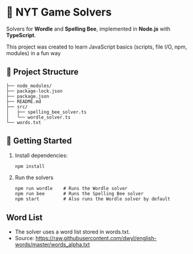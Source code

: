 # 🧩 NYT Game Solvers
Solvers for **Wordle** and **Spelling Bee**, implemented in **Node.js** with **TypeScript**.

This project was created to learn JavaScript basics (scripts, file I/O, npm, modules) in a fun way 

## 📁 Project Structure
```
├── node_modules/
├── package-lock.json
├── package.json
├── README.md
├── src/
│   ├── spelling_bee_solver.ts
│   └── wordle_solver.ts
└── words.txt
```

## 🚀 Getting Started

1. Install dependencies:

   ```bash
   npm install
   ```

2. Run the solvers
    ```
    npm run wordle    # Runs the Wordle solver
    npm run bee       # Runs the Spelling Bee solver
    npm start         # Also runs the Wordle solver by default
    ```

## Word List 
- The solver uses a word list stored in words.txt.
- Source: https://raw.githubusercontent.com/dwyl/english-words/master/words_alpha.txt
